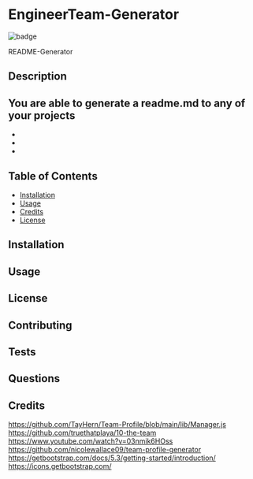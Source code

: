 # EngineerTeam-Generator

  ![badge](https://img.shields.io/badge/license-MIT-lightblue.svg)
 
  README-Generator
  
  ## Description
  You are able to generate a readme.md to any of your projects
  - 
  - 
  - 
  - 
  
  ## Table of Contents
  - [Installation](#installation)
  - [Usage](#usage)
  - [Credits](#credits)
  - [License](#license)
  
  ## Installation
  
  ## Usage
 
  ## License

  ## Contributing

  ## Tests
 
  ## Questions

  ## Credits 
https://github.com/TayHern/Team-Profile/blob/main/lib/Manager.js
https://github.com/truethatplaya/10-the-team
https://www.youtube.com/watch?v=03nmik6HOss
https://github.com/nicolewallace09/team-profile-generator
https://getbootstrap.com/docs/5.3/getting-started/introduction/
https://icons.getbootstrap.com/

  